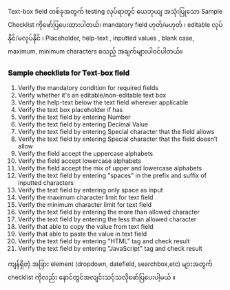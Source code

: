 Text-box field တစ်ခုအတွက် testing လုပ်ရာတွင် ယေဘုယျ အသုံးပြုသော Sample Checklist ကိုဖော်ပြပေးထားပါတယ်၊ mandatory field ဟုတ်/မဟုတ် ၊ editable လုပ်နိုင်/မလုပ်နိုင် ၊ Placeholder, help-text , inputted values , blank case, maximum, minimum characters စသည့် အချက်များပါဝင်ပါတယ်။

### 𝐒𝐚𝐦𝐩𝐥𝐞 𝐜𝐡𝐞𝐜𝐤𝐥𝐢𝐬𝐭𝐬 𝐟𝐨𝐫 𝐓𝐞𝐱𝐭-𝐛𝐨𝐱 𝐟𝐢𝐞𝐥𝐝
1. Verify the mandatory condition for required fields
2. Verify whether it's an editable/non-editable text box
3. Verify the help-text below the text field wherever applicable
4. Verify the text box placeholder if has
5. Verify the text field by entering Number
6. Verify the text field by entering Decimal Value 
7. Verify the text field by entering Special character that the field allows
8. Verify the text field by entering Special character that the field doesn’t allow
9. Verify the field accept the uppercase alphabets 
10. Verify the field accept lowercase alphabets
11. Verify the field accept the mix of upper and lowercase alphabets
12. Verify the text field by entering "spaces" in the prefix and suffix of inputted characters
13. Verify the text field by entering only space as input
14. Verify the maximum character limit for text field
15. Verify the minimum character limit for text field
16. Verify the text field by entering the more than allowed character
17. Verify the text field by entering the less than allowed character
18. Verify that able to copy the value from text field
19. Verify that able to paste the value in text field
20. Verify the text field by entering "HTML" tag and check result
21. Verify the text field by entering "JavaScript" tag and check result

ကျန်ရှိတဲ့ အခြား element (dropdown, datefield, searchbox,etc) များအတွက် checklist ကိုလည်း နောင်တွင်အလျင်းသင့်သလိုဖော်ပြပေးပါ့မယ် ။
